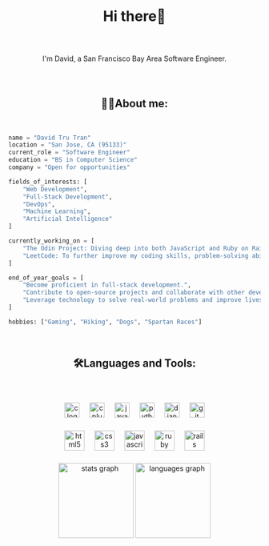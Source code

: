 <h1 align="center">Hi there👋</h1>

<br clear="both">

###

<p align="center">I'm David, a San Francisco Bay Area Software Engineer.</p>

###

<br clear="both">

<h2 align="center">👨‍💻About me:</h2>

<br clear="both">

```python
name = "David Tru Tran"
location = "San Jose, CA (95133)"
current_role = "Software Engineer"
education = "BS in Computer Science"
company = "Open for opportunities"

fields_of_interests: [
    "Web Development",
    "Full-Stack Development",
    "DevOps",
    "Machine Learning",
    "Artificial Intelligence"
]

currently_working_on = [
    "The Odin Project: Diving deep into both JavaScript and Ruby on Rails paths to strengthen my skills",
    "LeetCode: To further improve my coding skills, problem-solving abilities, and knowledge of algorithms and data structures"
]

end_of_year_goals = [
    "Become proficient in full-stack development.",
    "Contribute to open-source projects and collaborate with other developers.",
    "Leverage technology to solve real-world problems and improve lives."
]

hobbies: ["Gaming", "Hiking", "Dogs", "Spartan Races"]
```

<br clear="both">

<h2 align="center">🛠Languages and Tools:</h2>

<br clear="both">

###

<div align="center">
  <img src="https://cdn.jsdelivr.net/gh/devicons/devicon/icons/c/c-original.svg" height="30" alt="c logo"  />
  <img width="12" />
  <img src="https://cdn.jsdelivr.net/gh/devicons/devicon/icons/cplusplus/cplusplus-original.svg" height="30" alt="cplusplus logo"  />
  <img width="12" />
  <img src="https://cdn.jsdelivr.net/gh/devicons/devicon/icons/java/java-original.svg" height="30" alt="java logo"  />
  <img width="12" />
  <img src="https://cdn.jsdelivr.net/gh/devicons/devicon/icons/python/python-original.svg" height="30" alt="python logo"  />
  <img width="12" />
  <img src="https://cdn.jsdelivr.net/gh/devicons/devicon/icons/django/django-plain.svg" height="30" alt="django logo"  />
  <img width="12" />
  <img src="https://cdn.jsdelivr.net/gh/devicons/devicon/icons/git/git-original.svg" height="30" alt="git logo"  />
</div>

###

<div align="center">
  <img src="https://cdn.jsdelivr.net/gh/devicons/devicon/icons/html5/html5-original.svg" height="40" alt="html5 logo"  />
  <img width="12" />
  <img src="https://cdn.jsdelivr.net/gh/devicons/devicon/icons/css3/css3-original.svg" height="40" alt="css3 logo"  />
  <img width="12" />
  <img src="https://cdn.jsdelivr.net/gh/devicons/devicon/icons/javascript/javascript-original.svg" height="40" alt="javascript logo"  />
  <img width="12" />
  <img src="https://cdn.jsdelivr.net/gh/devicons/devicon/icons/ruby/ruby-original.svg" height="40" alt="ruby logo"  />
  <img width="12" />
  <img src="https://cdn.jsdelivr.net/gh/devicons/devicon/icons/rails/rails-original-wordmark.svg" height="40" alt="rails logo"  />
</div>

###

<div align="center">
  <img src="https://github-readme-stats.vercel.app/api?username=davetru&hide_title=false&hide_rank=false&show_icons=true&include_all_commits=true&count_private=true&disable_animations=false&theme=dark&locale=en&hide_border=false" height="150" alt="stats graph"  />
  <img src="https://github-readme-stats.vercel.app/api/top-langs?username=davetru&locale=en&hide_title=false&layout=compact&card_width=320&langs_count=5&theme=dark&hide_border=false" height="150" alt="languages graph"  />
</div>

